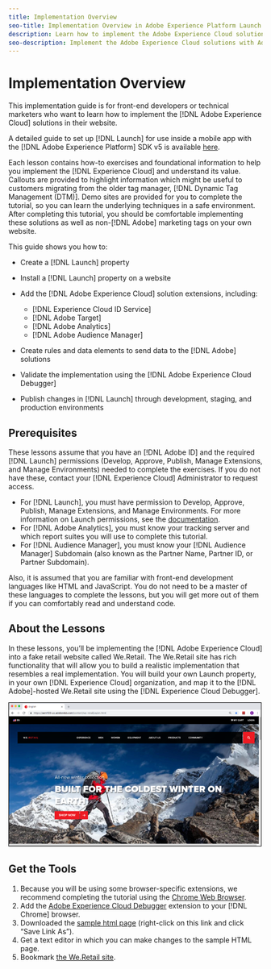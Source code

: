 ```yaml
---
title: Implementation Overview
seo-title: Implementation Overview in Adobe Experience Platform Launch
description: Learn how to implement the Adobe Experience Cloud solutions with Adobe Experience Platform Launch
seo-description: Implement the Adobe Experience Cloud solutions with Adobe Experience Platform Launch
---
```


# Implementation Overview

This implementation guide is for front-end developers or technical marketers who want to learn how to implement the [!DNL Adobe Experience Cloud] solutions in their website.

A detailed guide to set up [!DNL Launch] for use inside a mobile app with the [!DNL Adobe Experience Platform] SDK v5 is available [here](https://aep-sdks.gitbook.io/docs/).

Each lesson contains how-to exercises and foundational information to help you implement the [!DNL Experience Cloud] and understand its value. Callouts are provided to highlight information which might be useful to customers migrating from the older tag manager, [!DNL Dynamic Tag Management (DTM)]. Demo sites are provided for you to complete the tutorial, so you can learn the underlying techniques in a safe environment. After completing this tutorial, you should be comfortable implementing these solutions as well as non-[!DNL Adobe] marketing tags on your own website.

This guide shows you how to:

* Create a [!DNL Launch] property
* Install a [!DNL Launch] property on a website
* Add the [!DNL Adobe Experience Cloud] solution extensions, including:

  * [!DNL Experience Cloud ID Service]
  * [!DNL Adobe Target]
  * [!DNL Adobe Analytics]
  * [!DNL Adobe Audience Manager]
* Create rules and data elements to send data to the [!DNL Adobe] solutions
* Validate the implementation using the [!DNL Adobe Experience Cloud Debugger]
* Publish changes in [!DNL Launch] through development, staging, and production environments  

## Prerequisites

These lessons assume that you have an [!DNL Adobe ID] and the required [!DNL Launch] permissions (Develop, Approve, Publish, Manage Extensions, and Manage Environments) needed to complete the exercises. If you do not have these, contact your [!DNL Experience Cloud] Administrator to request access.

* For [!DNL Launch], you must have permission to Develop, Approve, Publish, Manage Extensions, and Manage Environments. For more information on Launch permissions, see the [documentation](../launch-reference/administration/user-permissions.md).
* For [!DNL Adobe Analytics], you must know your tracking server and which report suites you will use to complete this tutorial.
* For [!DNL Audience Manager], you must know your [!DNL Audience Manager] Subdomain (also known as the Partner Name, Partner ID, or Partner Subdomain).

Also, it is assumed that you are familiar with front-end development languages like HTML and JavaScript. You do not need to be a master of these languages to complete the lessons, but you will get more out of them if you can comfortably read and understand code.

## About the Lessons

In these lessons, you’ll be implementing the [!DNL Adobe Experience Cloud] into a fake retail website called We.Retail. The We.Retail site has rich functionality that will allow you to build a realistic implementation that resembles a real implementation.  You will build your own Launch property, in your own [!DNL Experience Cloud] organization, and map it to the [!DNL Adobe]-hosted We.Retail site using the [!DNL Experience Cloud Debugger].

![](/help/assets/overview-weretail.png)

## Get the Tools

1.  Because you will be using some browser-specific extensions, we recommend completing the tutorial using the [Chrome Web Browser](https://www.google.com/chrome/).
1. Add the [Adobe Experience Cloud Debugger](https://chrome.google.com/webstore/detail/adobe-experience-cloud-de/ocdmogmohccmeicdhlhhgepeaijenapj) extension to your [!DNL Chrome] browser.
1. Downloaded the [sample html page](https://adobe-marketing-cloud.github.io/launch-reference-architectures/basic/index.html) (right-click on this link and click “Save Link As”).
1. Get a text editor in which you can make changes to the sample HTML page.
1. Bookmark [the We.Retail site](https://aem100-us.adobevlab.com/content/we-retail/us/en.html).
